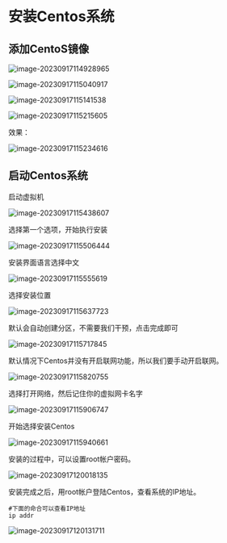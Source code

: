 # 安装Centos系统

## 添加CentoS镜像

![image-20230917114928965](06安装Centos系统.assets/image-20230917114928965.png)

![image-20230917115040917](06安装Centos系统.assets/image-20230917115040917.png)









![image-20230917115141538](06安装Centos系统.assets/image-20230917115141538.png)





![image-20230917115215605](06安装Centos系统.assets/image-20230917115215605.png)



效果：

![image-20230917115234616](06安装Centos系统.assets/image-20230917115234616.png)



## 启动Centos系统

启动虚拟机

![image-20230917115438607](06安装Centos系统.assets/image-20230917115438607.png)



选择第一个选项，开始执行安装

![image-20230917115506444](06安装Centos系统.assets/image-20230917115506444.png)



安装界面语言选择中文

![image-20230917115555619](06安装Centos系统.assets/image-20230917115555619.png)

选择安装位置

![image-20230917115637723](06安装Centos系统.assets/image-20230917115637723.png)



默认会自动创建分区，不需要我们干预，点击完成即可



![image-20230917115717845](06安装Centos系统.assets/image-20230917115717845.png)

默认情况下Centos并没有开启联网功能，所以我们要手动开启联网。

![image-20230917115820755](06安装Centos系统.assets/image-20230917115820755.png)



选择打开网络，然后记住你的虚拟网卡名字

![image-20230917115906747](06安装Centos系统.assets/image-20230917115906747.png)

开始选择安装Centos

![image-20230917115940661](06安装Centos系统.assets/image-20230917115940661.png)



安装的过程中，可以设置root帐户密码。



![image-20230917120018135](06安装Centos系统.assets/image-20230917120018135.png)



安装完成之后，用root帐户登陆Centos，查看系统的IP地址。

```
#下面的命合可以查看IP地址
ip addr
```

![image-20230917120131711](06安装Centos系统.assets/image-20230917120131711.png)







